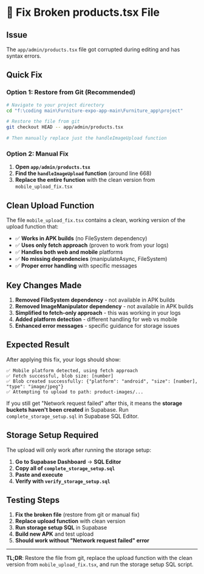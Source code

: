 # 🚨 Fix Broken products.tsx File

## Issue
The `app/admin/products.tsx` file got corrupted during editing and has syntax errors.

## Quick Fix

### Option 1: Restore from Git (Recommended)
```bash
# Navigate to your project directory
cd "f:\coding main\Furniture-expo-app-main\Furniture_app\project"

# Restore the file from git
git checkout HEAD -- app/admin/products.tsx

# Then manually replace just the handleImageUpload function
```

### Option 2: Manual Fix
1. **Open `app/admin/products.tsx`**
2. **Find the `handleImageUpload` function** (around line 668)
3. **Replace the entire function** with the clean version from `mobile_upload_fix.tsx`

## Clean Upload Function
The file `mobile_upload_fix.tsx` contains a clean, working version of the upload function that:

- ✅ **Works in APK builds** (no FileSystem dependency)
- ✅ **Uses only fetch approach** (proven to work from your logs)
- ✅ **Handles both web and mobile** platforms
- ✅ **No missing dependencies** (manipulateAsync, FileSystem)
- ✅ **Proper error handling** with specific messages

## Key Changes Made
1. **Removed FileSystem dependency** - not available in APK builds
2. **Removed ImageManipulator dependency** - not available in APK builds  
3. **Simplified to fetch-only approach** - this was working in your logs
4. **Added platform detection** - different handling for web vs mobile
5. **Enhanced error messages** - specific guidance for storage issues

## Expected Result
After applying this fix, your logs should show:
```
✅ Mobile platform detected, using fetch approach
✅ Fetch successful, blob size: [number]
✅ Blob created successfully: {"platform": "android", "size": [number], "type": "image/jpeg"}
✅ Attempting to upload to path: product-images/...
```

If you still get "Network request failed" after this, it means the **storage buckets haven't been created** in Supabase. Run `complete_storage_setup.sql` in Supabase SQL Editor.

## Storage Setup Required
The upload will only work after running the storage setup:

1. **Go to Supabase Dashboard** → **SQL Editor**
2. **Copy all of `complete_storage_setup.sql`**
3. **Paste and execute**
4. **Verify with `verify_storage_setup.sql`**

## Testing Steps
1. **Fix the broken file** (restore from git or manual fix)
2. **Replace upload function** with clean version
3. **Run storage setup SQL** in Supabase
4. **Build new APK** and test upload
5. **Should work without "Network request failed" error**

---

**TL;DR**: Restore the file from git, replace the upload function with the clean version from `mobile_upload_fix.tsx`, and run the storage setup SQL script.
